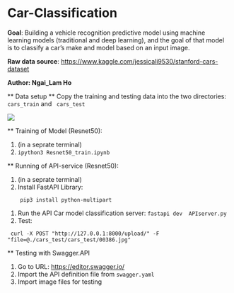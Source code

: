 # Car-Classification

**Goal**: Building a vehicle recognition predictive model using machine learning models (traditional and deep learning), and the goal of that model is to classify a car’s make and model based on an input image.

**Raw data source**: https://www.kaggle.com/jessicali9530/stanford-cars-dataset

**Author: Ngai_Lam Ho**

** Data setup **
Copy the training and testing data into the two directories:
``` cars_train ``` and ```  cars_test ```

![](14LB.gif)


** Training of Model (Resnet50):
1. (in a seprate terminal)
1. ```ipython3 Resnet50_train.ipynb ``` 

** Running of API-service (Resnet50):
1. (in a seprate terminal)
1. Install FastAPI Library:
  ``` pip3 install fastapi
      pip3 install python-multipart
  ```
1. Run the API Car model classification server: ``` fastapi dev  APIserver.py  ```
1. Test:
  ```
   curl -X POST "http://127.0.0.1:8000/upload/" -F "file=@./cars_test/cars_test/00386.jpg"
  ```

** Testing with Swagger.API
1. Go to URL: https://editor.swagger.io/
1. Import the API definition file from ```swagger.yaml```
1. Import image files for testing
